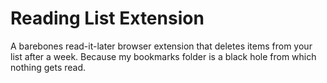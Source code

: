 # Reading List Extension

A barebones read-it-later browser extension that deletes items from your list after a week. Because my bookmarks folder is a black hole from which nothing gets read.
